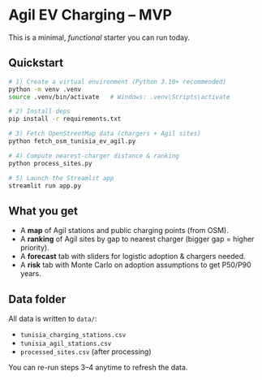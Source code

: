 # Agil EV Charging – MVP

This is a minimal, *functional* starter you can run today.

## Quickstart

```bash
# 1) Create a virtual environment (Python 3.10+ recommended)
python -m venv .venv
source .venv/bin/activate   # Windows: .venv\Scripts\activate

# 2) Install deps
pip install -r requirements.txt

# 3) Fetch OpenStreetMap data (chargers + Agil sites)
python fetch_osm_tunisia_ev_agil.py

# 4) Compute nearest-charger distance & ranking
python process_sites.py

# 5) Launch the Streamlit app
streamlit run app.py
```

## What you get

- A **map** of Agil stations and public charging points (from OSM).
- A **ranking** of Agil sites by gap to nearest charger (bigger gap = higher priority).
- A **forecast** tab with sliders for logistic adoption & chargers needed.
- A **risk** tab with Monte Carlo on adoption assumptions to get P50/P90 years.

## Data folder

All data is written to `data/`:
- `tunisia_charging_stations.csv`
- `tunisia_agil_stations.csv`
- `processed_sites.csv` (after processing)

You can re-run steps 3–4 anytime to refresh the data.
